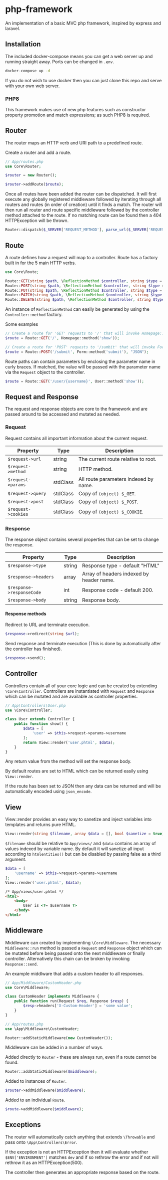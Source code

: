# php-framework

An implementation of a basic MVC php framework, inspired by express and laravel.

## Installation

The included docker-compose means you can get a web server up and running straight away. Ports can be changed in `.env`.

```bash
docker-compose up -d
```

If you do not wish to use docker then you can just clone this repo and serve with your own web server.

### PHP8

This framework makes use of new php features such as constructor property promotion and match expressions; as such PHP8 is required.

## Router

The router maps an HTTP verb and URI path to a predefined route.

Create a router and add a route.

```php
// App/routes.php
use Core\Router;

$router = new Router();

$router->addRoute($route);
```

Once all routes have been added the router can be dispatched. It will first execute any globally registered middleware followed by iterating through all routers and routes (in order of creation) until it finds a match. The router will then run all router and route specific middleware followed by the controller method attached to the route. If no matching route can be found then a 404 HTTPException will be thrown.

```php
Router::dispatch($_SERVER['REQUEST_METHOD'], parse_url($_SERVER['REQUEST_URI'], PHP_URL_PATH));
```

## Route

A route defines how a request will map to a controller. Route has a factory built in for the 5 main HTTP verbs.

```php
use Core\Route;

Route::GET(string $path, \ReflectionMethod $controller, string $type = "HTML");
Route::POST(string $path, \ReflectionMethod $controller, string $type = "HTML");
Route::PUT(string $path, \ReflectionMethod $controller, string $type = "HTML");
Route::PATCH(string $path, \ReflectionMethod $controller, string $type = "HTML");
Route::DELETE(string $path, \ReflectionMethod $controller, string $type = "HTML");
```

An instance of `ReflectionMethod` can easily be generated by using the `Controller::method` factory.

Some examples

```php
// Create a route for 'GET' requests to '/' that will invoke Homepage::show.
$route = Route::GET('/', Homepage::method('show'));

// Create a route for 'POST' requests to '/sumbit' that will invoke Form::submit and return a JSON response.
$route = Route::POST('/submit', Form::method('submit'), "JSON");
```

Route paths can contain parameters by enclosing the parameter name in curly braces. If matched, the value will be passed with the parameter name via the `Request` object to the controller.

```php
$route = Route::GET('/user/{username}', User::method('show'));
```

## Request and Response

The request and response objects are core to the framework and are passed around to be accessed and mutated as needed.

### Request

Request contains all important information about the current request.

| Property            | Type     | Description                           |
| ------------------- | -------- | ------------------------------------  |
| `$request->url`     | string   | The current route relative to root.   |
| `$request->method`  | string   | HTTP method.                          |
| `$request->params`  | stdClass | All route parameters indexed by name. |
| `$request->query`   | stdClass | Copy of `(object) $_GET`.             |
| `$request->post`    | stdClass | Copy of `(object) $_POST`.            |
| `$request->cookies` | stdClass | Copy of `(object) $_COOKIE`.          |

### Response

The response object contains several properties that can be set to change the response.

| Property                  | Type   | Description                              |
| ------------------------- | ------ | ---------------------------------------- |
| `$response->type`         | string | Response type - default "HTML"           |
| `$response->headers`      | array  | Array of headers indexed by header name. |
| `$response->responseCode` | int    | Response code - default 200.             |
| `$response->body`         | string | Response body.                           |

#### Response methods

Redirect to URL and terminate execution.
```php
$response->redirect(string $url);
```

Send response and terminate execution (This is done by automatically after the controller has finished).
```php
$response->send();
```


## Controller

Controllers contain all of your core logic and can be created by extending `\Core\Controller`. Controllers are instantiated with `Request` and `Response` which can be mutated and are available as controller properties.

```php
// App\Controllers\User.php
use \Core\Controller;

class User extends Controller {
	public function show() {
		$data = [
			'user' => $this->request->params->username
		];
		return View::render('user.phtml', $data);
	}
}
```

Any return value from the method will set the response body.

By default routes are set to HTML which can be returned easily using `View::render`.

If the route has been set to JSON then any data can be returned and will be automatically encoded using `json_encode`.

## View

View::render provides an easy way to sanetize and inject variables into templates and returns pure HTML.

```php
View::render(string $filename, array $data = [], bool $sanetize = true);
```
`$filename` should be relative to `App/views/` and `$data` contains an array of values indexed by variable name. By default it will sanetize all input according to `htmlentities()` but can be disabled by passing false as a third argument.
```php
$data = [
	'username' => $this->request->params->username
];
View::render('user.phtml', $data);
```
```html
/* App/views/user.phtml */
<html>
	<body>
		User is <?= $username ?>
	</body>
</html>
```

## Middleware

Middleware can created by implementing `\Core\Middleware`. The necessary `Middleware::run` method is passed a `Request` and `Response` object which can be mutated before being passed onto the next middleware or finally controller. Alternatively this chain can be broken by invoking `Response::send`.

An example middlware that adds a custom header to all responses.
```php
// App/Middleware/CustomHeader.php
use Core\Middleware;

class CustomHeader implements Middleware {
	public function run(Request $req, Response $resp) {
		$resp->headers['X-Custom-Header'] = 'some value';
	}
}

// App/routes.php
use \App\Middleware\CustomHeader;

Router::addStaticMiddleware(new CustomHeader());
```

Middleware can be added in a number of ways.

Added directly to `Router` - these are always run, even if a route cannot be found.
```php
Router::addStaticMiddleware($middleware);
```

Added to instances of `Router`.
```php
$router->addMiddleware($middleware);
```

Added to an individual `Route`.
```php
$route->addMiddleware($middleware);
```

## Exceptions

The router will automatically catch anything that extends `\Throwable` and pass onto `\App\Controllers\Error`.

If the exception is not an HTTPException then it will evaluate whether `$ENV['ENVIRONMENT']` matches `dev` and if so rethrow the error and if not will rethrow it as an HTTPException(500).

The controller then generates an appropriate response based on the route.